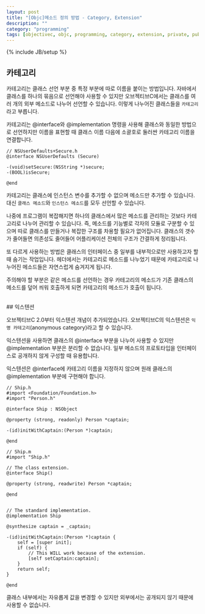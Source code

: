 ```yaml
---
layout: post
title: "[Objc]메소드 정의 방법 - Category, Extension"
description: ""
category: "programming"
tags: [objectivec, objc, programming, category, extension, private, public, interface, implementation, class, instance, 카테고리, 익스텐션]
---
```

{% include JB/setup %}

## 카테고리

카테고리는 클래스 선언 부분 중 특정 부분에 따로 이름을 붙이는 방법입니다. 자바에서 클래스를 하나의 묶음으로 선언해야 사용할 수 있지만 오브젝티브C에서는 클래스를 여러 개의 외부 메소드로 나누어 선언할 수 있습니다. 이렇게 나누어진 클래스들을 `카테고리`라고 부릅니다.

카테고리는 @interface와 @implementation 명령을 사용해 클래스와 동일한 방법으로 선언하지만 이름을 표현할 때 클래스 이름 다음에 소괄호로 둘러싼 카테고리 이름을 연결합니다.
	
	// NSUserDefaults+Secure.h
	@interface NSUserDefaults (Secure)

	-(void)setSecure:(NSString *)secure;
	-(BOOL)isSecure;

	@end

카테고리는 클래스에 인스턴스 변수를 추가할 수 없으며 메소드만 추가할 수 있습니다. 대신 `클래스 메소드`와 `인스턴스 메소드`를 모두 선언할 수 있습니다.

나중에 프로그램이 복잡해지면 하나의 클래스에서 많은 메소드를 관리하는 것보다 카테고리로 나누어 관리할 수 있습니다. 즉, 메소드를 기능별로 각자의 모듈로 구분할 수 있으며 따로 클래스를 만들거나 복잡한 구조를 차용할 필요가 없어집니다. 클래스의 갯수가 줄어들면 의존성도 줄어들어 어플리케이션 전체의 구조가 간결하게 정리됩니다.

또 다르게 사용하는 방법은 클래스의 인터페이스 중 일부를 내부적으로만 사용하고자 할 때 숨기는 작업입니다. 헤더에서는 카테고리로 메소드를 나누었기 때문에 카테고리로 나누어진 메소드들은 자연스럽게 숨겨지게 됩니다. 

주의해야 할 부분은 같은 메소드를 선언하는 경우 카테고리의 메소드가 기존 클래스의 메소드를 덮어 씌워 호출하게 되면 카테고리의 메소드가 호출이 됩니다.

<br/>
## 익스텐션

오브젝티브C 2.0부터 익스텐션 개념이 추가되었습니다. 오브젝티브C의 익스텐션은 `익명 카테고리`(anonymous category)라고 할 수 있습니다.

익스텐션을 사용하면 클래스의 @interface 부분을 나누어 사용할 수 있지만 @implementation 부분은 분리할 수 없습니다. 일부 메소드의 프로토타입을 인터페이스로 공개하지 않게 구성할 때 유용합니다.

익스텐션은 @interface에 카테고리 이름을 지정하지 않으며 원래 클래스의 @implementation 부분에 구현해야 합니다.


	// Ship.h
	#import <Foundation/Foundation.h>
	#import "Person.h"
	 
	@interface Ship : NSObject
	 
	@property (strong, readonly) Person *captain;
	 
	-(id)initWithCaptain:(Person *)captain;
	 
	@end

	// Ship.m
	#import "Ship.h"
	 
	// The class extension.
	@interface Ship()
	 
	@property (strong, readwrite) Person *captain;
	 
	@end
	 
	 
	// The standard implementation.
	@implementation Ship
	 
	@synthesize captain = _captain;
	 
	-(id)initWithCaptain:(Person *)captain {
	    self = [super init];
	    if (self) {
	        // This WILL work because of the extension.
	        [self setCaptain:captain];
	    }
	    return self;
	}
	 
	@end


클래스 내부에서는 자유롭게 값을 변경할 수 있지만 외부에서는 공개되지 않기 때문에 사용할 수 없습니다.